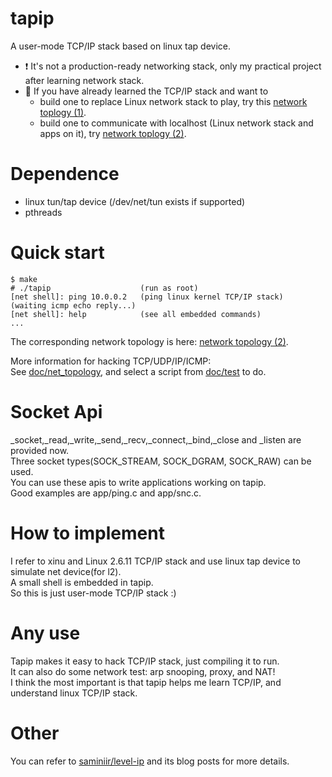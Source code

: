 tapip
=====
A user-mode TCP/IP stack based on linux tap device.  


* :exclamation: It's not a production-ready networking stack, only my practical project after learning network stack.
* :memo: If you have already learned the TCP/IP stack and want to 
  * build one to replace Linux network stack to play, try this [network toplogy (1)](doc/net_topology#L2).
  * build one to communicate with localhost (Linux network stack and apps on it), try  [network toplogy (2)](doc/net_topology#L126).

Dependence
==========
* linux tun/tap device (/dev/net/tun exists if supported)
* pthreads

Quick start
===========
```
$ make
# ./tapip                    (run as root)
[net shell]: ping 10.0.0.2   (ping linux kernel TCP/IP stack)
(waiting icmp echo reply...)
[net shell]: help            (see all embedded commands)
...
```

The corresponding network topology is here: [network topology (2)](doc/net_topology#L126).

More information for hacking TCP/UDP/IP/ICMP:  
  See [doc/net_topology](doc/net_topology), and select a script from [doc/test](doc/test) to do.

Socket Api
==========
_socket,_read,_write,_send,_recv,_connect,_bind,_close and _listen are provided now.  
Three socket types(SOCK_STREAM, SOCK_DGRAM, SOCK_RAW) can be used.  
You can use these apis to write applications working on tapip.  
Good examples are app/ping.c and app/snc.c.

How to implement
================
I refer to xinu and Linux 2.6.11 TCP/IP stack and use linux tap device to simulate net device(for l2).  
A small shell is embedded in tapip.  
So this is just user-mode TCP/IP stack :)

Any use
=======  
Tapip makes it easy to hack TCP/IP stack, just compiling it to run.  
It can also do some network test: arp snooping, proxy, and NAT!  
I think the most important is that tapip helps me learn TCP/IP, and understand linux TCP/IP stack.

Other
=====
You can refer to [saminiir/level-ip](https://github.com/saminiir/level-ip) and its blog posts for more details.
